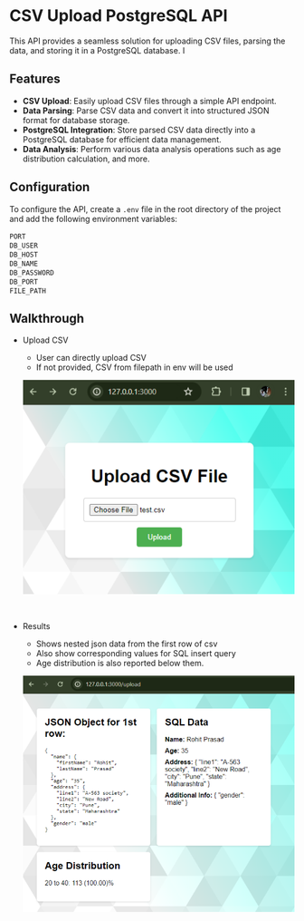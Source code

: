 # CSV Upload PostgreSQL API

This API provides a seamless solution for uploading CSV files, parsing the data, and storing it in a PostgreSQL database. I

## Features

- **CSV Upload**: Easily upload CSV files through a simple API endpoint.
- **Data Parsing**: Parse CSV data and convert it into structured JSON format for database storage.
- **PostgreSQL Integration**: Store parsed CSV data directly into a PostgreSQL database for efficient data management.
- **Data Analysis**: Perform various data analysis operations such as age distribution calculation, and more.

## Configuration

To configure the API, create a `.env` file in the root directory of the project and add the following environment variables:

```dotenv
PORT
DB_USER
DB_HOST
DB_NAME
DB_PASSWORD
DB_PORT
FILE_PATH

```

## Walkthrough
* Upload CSV
    - User can directly upload CSV
    - If not provided, CSV from filepath in env will be used

    <p align="center"><img src="https://github.com/PremKarira/csv-to-sql-api/blob/main/images/upload.png?raw=true"></p><br>
 
* Results
    - Shows nested json data from the first row of csv
    - Also show corresponding values for SQL insert query 
    - Age distribution is also reported below them.
    <p align="center"><img src="https://github.com/PremKarira/csv-to-sql-api/blob/main/images/result.png?raw=true"></p><br>